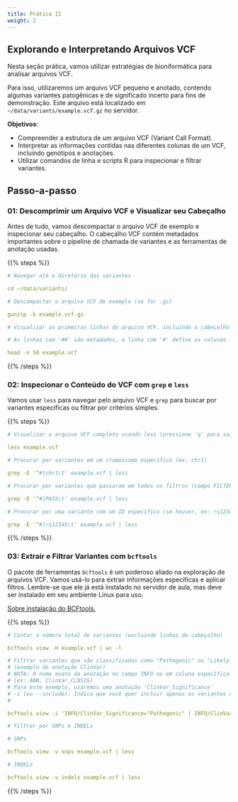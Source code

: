 ```yaml
---
title: Prática II
weight: 2
---
```


## Explorando e Interpretando Arquivos VCF

Nesta seção prática, vamos utilizar estratégias de bioniformática para analisar arquivos VCF.

Para isso, utilizaremos um arquivo VCF pequeno e anotado, contendo algumas variantes patogênicas e de significado incerto para fins de demonstração. Este arquivo está localizado em `~/data/variants/example.vcf.gz` no servidor.


**Objetivos**:

- Compreender a estrutura de um arquivo VCF (Variant Call Format).
- Interpretar as informações contidas nas diferentes colunas de um VCF, incluindo genótipos e anotações.
- Utilizar comandos de linha e scripts R para inspecionar e filtrar variantes.

## Passo-a-passo

### 01: Descomprimir um Arquivo VCF e Visualizar seu Cabeçalho

Antes de tudo, vamos descompactar o arquivo VCF de exemplo e inspecionar seu cabeçalho. O cabeçalho VCF contém metadados importantes sobre o pipeline de chamada de variantes e as ferramentas de anotação usadas.

{{% steps %}}

```yaml
# Navegar até o diretório das variantes

cd ~/data/variants/
```

```yaml
# Descompactar o arquivo VCF de exemplo (se for .gz)

gunzip -k example.vcf.gz 
```

```yaml
# Visualizar as primeiras linhas do arquivo VCF, incluindo o cabeçalho

# As linhas com '##' são metadados, a linha com '#' define as colunas.

head -n 50 example.vcf 
```

{{% /steps %}}

### 02: Inspecionar o Conteúdo do VCF com `grep` e `less`

Vamos usar `less` para navegar pelo arquivo VCF e `grep` para buscar por variantes específicas ou filtrar por critérios simples.

{{% steps %}}

```yaml
# Visualizar o arquivo VCF completo usando less (pressione 'q' para sair)

less example.vcf
```

```yaml
# Procurar por variantes em um cromossomo específico (ex: chr1)

grep -E '^#|chr1\t' example.vcf | less
```

```yaml
# Procurar por variantes que passaram em todos os filtros (campo FILTER = PASS)

grep -E '^#|PASS\t' example.vcf | less
```

```yaml
# Procurar por uma variante com um ID específico (se houver, ex: rs12345)

grep -E '^#|rs12345\t' example.vcf | less
```

{{% /steps %}}

### 03: Extrair e Filtrar Variantes com `bcftools`

O pacote de ferramentas `bcftools` é um poderoso aliado na exploração de arquivos VCF. Vamos usá-lo para extrair informações específicas e aplicar filtros. Lembre-se que ele já está instalado no servidor de aula, mas deve ser instalado em seu ambiente Linux para uso.

[Sobre instalação do BCFtools.](https://samtools.github.io/bcftools/howtos/install.html)

{{% steps %}}

```yaml
# Contar o número total de variantes (excluindo linhas de cabeçalho)

bcftools view -H example.vcf | wc -l
```

```yaml
# Filtrar variantes que são classificadas como "Pathogenic" ou "Likely_pathogenic" nas colunas de anotação 
# (exemplo de anotação ClinVar)
# NOTA: O nome exato da anotação no campo INFO ou em coluna específica pode variar dependendo da ferramenta de anotação 
# (ex: ANN, ClinVar_CLNSIG)
# Para este exemplo, usaremos uma anotação 'ClinVar_Significance'
# -i (ou --include): Indica que você quer incluir apenas as variantes que satisfazem a condição especificada
# 

bcftools view -i 'INFO/ClinVar_Significance="Pathogenic" | INFO/ClinVar_Significance="Likely_pathogenic"' example.vcf | less
```

```yaml
# Filtrar por SNPs e INDELs

# SNPs

bcftools view -v snps example.vcf | less

# INDELs

bcftools view -v indels example.vcf | less 

```

{{% /steps %}}

